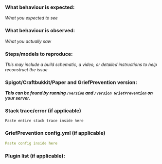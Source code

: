 ### What behaviour is expected:
_What you expected to see_
### What behaviour is observed:
_What you actually saw_
### Steps/models to reproduce:
_This may include a build schematic, a video, or detailed instructions to help reconstruct the issue_

### Spigot/Craftbukkit/Paper and GriefPrevention version:
___This can be found by running `/version` and `/version GriefPrevention` on your server.___


### Stack trace/error (if applicable)

```
Paste entire stack trace inside here
```

### GriefPrevention config.yml (if applicable)

```yml
Paste config inside here
```

### Plugin list (if applicable):
